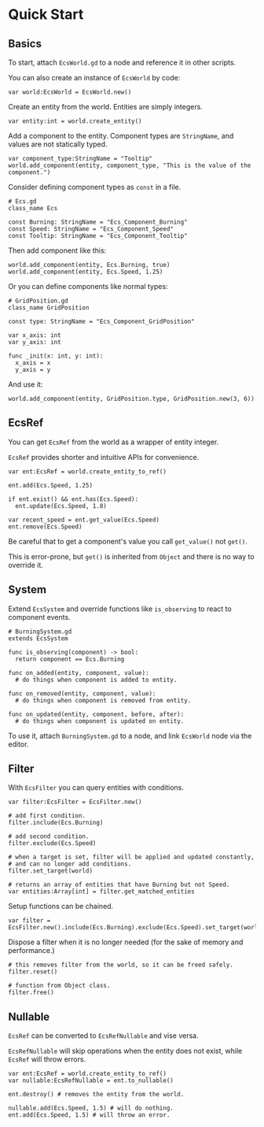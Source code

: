 # Quick Start
## Basics

To start, attach `EcsWorld.gd` to a node and reference it in other scripts.

You can also create an instance of `EcsWorld` by code:
```gdscript
var world:EcsWorld = EcsWorld.new()
```

Create an entity from the world. Entities are simply integers.
```gdscript
var entity:int = world.create_entity()
```

Add a component to the entity. Component types are `StringName`, and values are not statically typed.
```gdscript
var component_type:StringName = "Tooltip"
world.add_component(entity, component_type, "This is the value of the component.")
```

Consider defining component types as `const` in a file.
```gdscript
# Ecs.gd
class_name Ecs

const Burning: StringName = "Ecs_Component_Burning"
const Speed: StringName = "Ecs_Component_Speed"
const Tooltip: StringName = "Ecs_Component_Tooltip"
```

Then add component like this:
```gdscript
world.add_component(entity, Ecs.Burning, true)
world.add_component(entity, Ecs.Speed, 1.25)
```

Or you can define components like normal types:
```gdscript
# GridPosition.gd
class_name GridPosition

const type: StringName = "Ecs_Component_GridPosition"

var x_axis: int
var y_axis: int

func _init(x: int, y: int):
  x_axis = x
  y_axis = y
```
And use it:
```gdscript
world.add_component(entity, GridPosition.type, GridPosition.new(3, 6))
```
## EcsRef
You can get `EcsRef` from the world as a wrapper of entity integer.

`EcsRef` provides shorter and intuitive APIs for convenience.
```gdscript
var ent:EcsRef = world.create_entity_to_ref()

ent.add(Ecs.Speed, 1.25)

if ent.exist() && ent.has(Ecs.Speed):
  ent.update(Ecs.Speed, 1.8)

var recent_speed = ent.get_value(Ecs.Speed) 
ent.remove(Ecs.Speed)
```
Be careful that to get a component's value you call `get_value()` not `get()`.

This is error-prone, but `get()` is inherited from `Object` and there is no way to override it.

## System
Extend `EcsSystem` and override functions like `is_observing` to react to component events. 
```gdscript
# BurningSystem.gd
extends EcsSystem

func is_observing(component) -> bool:
  return component == Ecs.Burning

func on_added(entity, component, value):
  # do things when component is added to entity.

func on_removed(entity, component, value):
  # do things when component is removed from entity.

func on_updated(entity, component, before, after):
  # do things when component is updated on entity.

```
To use it, attach `BurningSystem.gd` to a node, and link `EcsWorld` node via the editor.


## Filter
With `EcsFilter` you can query entities with conditions.
```gdscript
var filter:EcsFilter = EcsFilter.new()

# add first condition.
filter.include(Ecs.Burning)

# add second condition.
filter.exclude(Ecs.Speed)

# when a target is set, filter will be applied and updated constantly,
# and can no longer add conditions.
filter.set_target(world)

# returns an array of entities that have Burning but not Speed.
var entities:Array[int] = filter.get_matched_entities
```

Setup functions can be chained.
```gdscript
var filter = EcsFilter.new().include(Ecs.Burning).exclude(Ecs.Speed).set_target(world)
```

Dispose a filter when it is no longer needed (for the sake of memory and performance.)
```gdscript
# this removes filter from the world, so it can be freed safely.
filter.reset()

# function from Object class.
filter.free()
```
## Nullable
`EcsRef` can be converted to `EcsRefNullable` and vise versa.

`EcsRefNullable` will skip operations when the entity does not exist, while `EcsRef` will throw errors.
```gdscript
var ent:EcsRef = world.create_entity_to_ref()
var nullable:EcsRefNullable = ent.to_nullable()

ent.destroy() # removes the entity from the world.

nullable.add(Ecs.Speed, 1.5) # will do nothing.
ent.add(Ecs.Speed, 1.5) # will throw an error.
```
